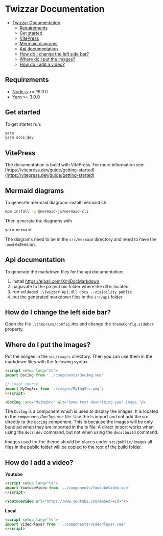 # Twizzar Documentation

- [Twizzar Documentation](#twizzar-documentation)
  - [Requirements](#requirements)
  - [Get started](#get-started)
  - [VitePress](#vitepress)
  - [Mermaid diagrams](#mermaid-diagrams)
  - [Api documentation](#api-documentation)
  - [How do I change the left side bar?](#how-do-i-change-the-left-side-bar)
  - [Where do I put the images?](#where-do-i-put-the-images)
  - [How do I add a video?](#how-do-i-add-a-video)

## Requirements
- [Node.js](https://nodejs.org/en/) >= 19.0.0
- [Yarn](https://yarnpkg.com/) >= 3.0.0

## Get started
To get startet run:

```bash
yarn
yarn docs:dev
```

## VitePress
The documentation is build with VitePress. For more information see:
[https://vitepress.dev/guide/getting-started](https://vitepress.dev/guide/getting-started)

## Mermaid diagrams

To generate mermaid diagrams install mermaid cli
```bash
npm install -g @mermaid-js/mermaid-cli
```

Then generate the diagrams with
```bash
yarn mermaid
```

The diagrams need to be in the `src/mermaid` directory and need to have the `.mmd` extension.

## Api documentation
To generate the markdown files for the api documentation:
1. install https://ejball.com/XmlDocMarkdown
2. nagiavate to the project bin folder where the dll is located
3. run `xmldocmd .\Twizzar.Api.dll docs --visibility public`
4. put the generated markdown files in the `src/api` folder

## How do I change the left side bar?
Open the file `.vitepress/config.Mts` and change the `themeConfig.sidebar` property.

## Where do I put the images?
Put the images in the `src/images` directory. Then you can use them in the markdown files with the following syntax:
```md
<script setup lang="ts">
import DocImg from '../components/DocImg.vue'

// image source
import MyImgSrc from './images/MyImgSrc.png';
</script>

<DocImg :src="MyImgSrc" alt="Some text describing your image."/>
```
The `DocImg` is a component which is used to display the images. It is located in the `components/DocImg.vue` file. Use the ts import and not add the src directly to the `DocImg` component. This is because the images will be only bundled when they are imported in the ts file. A direct import works when using the `docs:dev` command, but not when using the `docs:build` command.

Images used for the theme should be places under `src/public/images` all files in the public folder will be copied to the root of the build folder.

## How do I add a video?
**Youtube**
```md
<script setup lang="ts">
import YoutubeVideo from '../components/YoutubeVideo.vue'
</script>

<YoutubeVideo url="https://www.youtube.com/embed/<id>"/>
```
**Local**
```md
<script setup lang="ts">
import VideoPlayer from '../components/VideoPlayer.vue'
</script>


